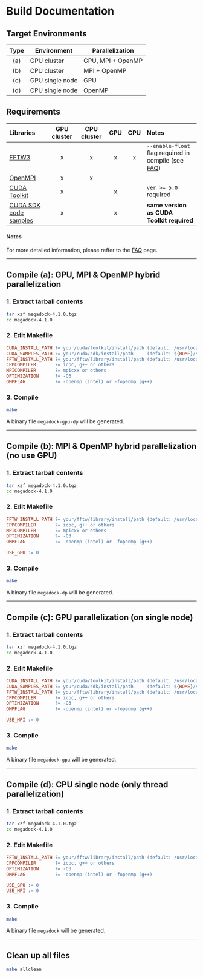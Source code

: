 # Build Documentation

## Target Environments
| Type | Environment     | Parallelization   |
|:----:|-----------------|-------------------|
|  (a) | GPU cluster     | GPU, MPI + OpenMP |
|  (b) | CPU cluster     | MPI + OpenMP      |
|  (c) | GPU single node | GPU               |
|  (d) | CPU single node | OpenMP            |

## Requirements
| Libraries                                                       | GPU cluster | CPU cluster | GPU | CPU | Notes |
|:----------------------------------------------------------------|:-----------:|:-----------:|:---:|:---:|:------|
| [FFTW3](http://www.fftw.org)                                    | x           | x           | x   | x   | `--enable-float` flag required in compile (see [FAQ](http://www.bi.cs.titech.ac.jp/megadock/faq.html))|
| [OpenMPI](http://www.open-mpi.org)                              | x           | x           |     |     |       |
| [CUDA Toolkit](https://developer.nvidia.com/cuda-zone)          | x           |             | x   |     | `ver >= 5.0` required |
| [CUDA SDK code samples](https://developer.nvidia.com/cuda-zone) | x           |             | x   |     | **same version as CUDA Toolkit required** |

#### Notes
For more detailed information, please reffer to the [FAQ](http://www.bi.cs.titech.ac.jp/megadock/faq.html) page.

--------------------------------------------------------


## Compile (a): GPU, MPI & OpenMP hybrid parallelization

### 1. Extract tarball contents
```sh
tar xzf megadock-4.1.0.tgz
cd megadock-4.1.0
```

### 2. Edit Makefile
```Makefile
CUDA_INSTALL_PATH ?= your/cuda/toolkit/install/path (default: /usr/local/cuda )
CUDA_SAMPLES_PATH ?= your/cuda/sdk/install/path     (default: ${HOME}/samples )
FFTW_INSTALL_PATH ?= your/fftw/library/install/path (default: /usr/local      )
CPPCOMPILER       ?= icpc, g++ or others
MPICOMPILER       ?= mpicxx or others
OPTIMIZATION      ?= -O3
OMPFLAG           ?= -openmp (intel) or -fopenmp (g++)
```

### 3. Compile 
```sh
make
```

A binary file `megadock-gpu-dp` will be generated. 


--------------------------------------------------------


## Compile (b): MPI & OpenMP hybrid parallelization (no use GPU)

### 1. Extract tarball contents
```sh
tar xzf megadock-4.1.0.tgz
cd megadock-4.1.0
```

### 2. Edit Makefile
```Makefile
FFTW_INSTALL_PATH ?= your/fftw/library/install/path (default: /usr/local )
CPPCOMPILER       ?= icpc, g++ or others
MPICOMPILER       ?= mpicxx or others
OPTIMIZATION      ?= -O3
OMPFLAG           ?= -openmp (intel) or -fopenmp (g++)

USE_GPU := 0
```

### 3. Compile
```sh
make
```

A binary file `megadock-dp` will be generated.


--------------------------------------------------------


## Compile (c): GPU parallelization (on single node)

### 1. Extract tarball contents
```sh
tar xzf megadock-4.1.0.tgz
cd megadock-4.1.0
```

### 2. Edit Makefile
```Makefile
CUDA_INSTALL_PATH ?= your/cuda/toolkit/install/path (default: /usr/local/cuda )
CUDA_SAMPLES_PATH ?= your/cuda/sdk/install/path     (default: ${HOME}/samples )
FFTW_INSTALL_PATH ?= your/fftw/library/install/path (default: /usr/local      )
CPPCOMPILER       ?= icpc, g++ or others
OPTIMIZATION      ?= -O3
OMPFLAG           ?= -openmp (intel) or -fopenmp (g++)

USE_MPI := 0
```

### 3. Compile
```sh
make
```

A binary file `megadock-gpu` will be generated.


--------------------------------------------------------



## Compile (d): CPU single node (only thread parallelization)

### 1. Extract tarball contents
```sh
tar xzf megadock-4.1.0.tgz
cd megadock-4.1.0
```

### 2. Edit Makefile
```Makefile
FFTW_INSTALL_PATH ?= your/fftw/library/install/path (default: /usr/local )
CPPCOMPILER       ?= icpc, g++ or others
OPTIMIZATION      ?= -O3
OMPFLAG           ?= -openmp (intel) or -fopenmp (g++)

USE_GPU := 0
USE_MPI := 0
```

### 3. Compile
```sh
make
```

A binary file `megadock` will be generated.


--------------------------------------------------------


## Clean up all files

```sh
make allclean
```


